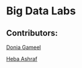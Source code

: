 # Big Data Labs

## Contributors:
[Donia Gameel](https://github.com/DoniaGameel)

[Heba Ashraf](https://github.com/hebaashraf21)
